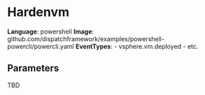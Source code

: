 # Hardenvm

**Language**: powershell
**Image**: github.com/dispatchframework/examples/powershell-powercli/powercli.yaml
**EventTypes**:
    - vsphere.vm.deployed
    - etc.

## Parameters

TBD